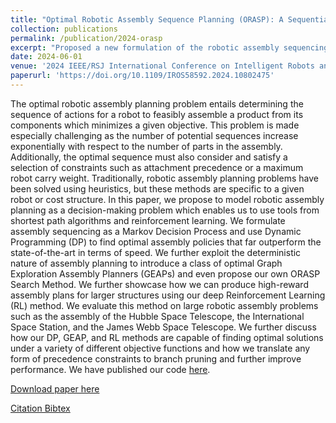 ```yaml
---
title: "Optimal Robotic Assembly Sequence Planning (ORASP): A Sequential Decision-Making Approach"
collection: publications
permalink: /publication/2024-orasp
excerpt: "Proposed a new formulation of the robotic assembly sequencing problem as a Markov Decision Process. Then showed how a class of methods called Graph Exploration Assembly Planners (GEAPs) can be used to gather optimal assembly sequences from a graph. We then showcased a deep reinforcement learning extension for handling very complex structures, all while handling diverse constraints.<br/><img src='/images/paper_images/ORASP-Results.png'>"
date: 2024-06-01
venue: '2024 IEEE/RSJ International Conference on Intelligent Robots and Systems (IROS)'
paperurl: 'https://doi.org/10.1109/IROS58592.2024.10802475'
---
```


The optimal robotic assembly planning problem entails determining the sequence of actions for a robot to feasibly assemble a product from its components which minimizes a given objective. This problem is made especially challenging as the number of potential sequences increase exponentially with respect to the number of parts in the assembly. Additionally, the optimal sequence must also consider and satisfy a selection of constraints such as attachment precedence or a maximum robot carry weight. Traditionally, robotic assembly planning problems have been solved using heuristics, but these methods are specific to a given robot or cost structure. In this paper, we propose to model robotic assembly planning as a decision-making problem which enables us to use tools from shortest path algorithms and reinforcement learning. We formulate assembly sequencing as a Markov Decision Process and use Dynamic Programming (DP) to find optimal assembly policies that far outperform the state-of-the-art in terms of speed. We further exploit the deterministic nature of assembly planning to introduce a class of optimal Graph Exploration Assembly Planners (GEAPs) and even propose our own ORASP Search Method. We further showcase how we can produce high-reward assembly plans for larger structures using our deep Reinforcement Learning (RL) method. We evaluate this method on large robotic assembly problems such as the assembly of the Hubble Space Telescope, the International Space Station, and the James Webb Space Telescope. We further discuss how our DP, GEAP, and RL methods are capable of finding optimal solutions under a variety of different objective functions and how we translate any form of precedence constraints to branch pruning and further improve performance. We have published our code [here](https://github.com/labicon/ORASP-Code).

[Download paper here](https://doi.org/10.1109/IROS58592.2024.10802475)

[Citation Bibtex](https://scholar.googleusercontent.com/scholar.bib?q=info:x-Tvt-f0NIAJ:scholar.google.com/&output=citation&scisdr=CgLNbWkeENbzgYqYxS8:AAZF9b8AAAAAaDee3S8VCkadFtgvIaeplAu5JAk&scisig=AAZF9b8AAAAAaDee3fk6y65xO4EjtCB6H6Chhxo&scisf=4&ct=citation&cd=-1&hl=en&scfhb=1)
